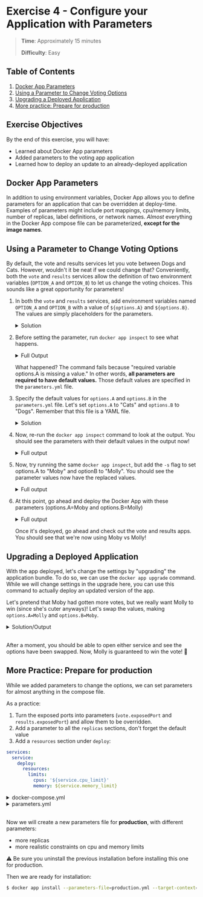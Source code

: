 # Exercise 4 - Configure your Application with Parameters

> **Time**: Approximately 15 minutes
>
> **Difficulty**: Easy

## Table of Contents

1. [Docker App Parameters](#docker-app-parameters)
1. [Using a Parameter to Change Voting Options](#using-a-parameter-to-change-voting-options)
1. [Upgrading a Deployed Application](#upgrading-a-deployed-application)
1. [More practice: Prepare for production](#more-practice-prepare-for-production)

## Exercise Objectives

By the end of this exercise, you will have:

- Learned about Docker App parameters
- Added parameters to the voting app application
- Learned how to deploy an update to an already-deployed application



## Docker App Parameters

In addition to using environment variables, Docker App allows you to define parameters for an application that can be overridden at deploy-time. Examples of parameters might include port mappings, cpu/memory limits, number of replicas, label definitions, or network names. _Almost_ everything in the Docker App compose file can be parameterized, **except for the image names**.


## Using a Parameter to Change Voting Options

By default, the vote and results services let you vote between Dogs and Cats. However, wouldn't it be neat if we could change that? Conveniently, both the `vote` and `results` services allow the definition of two environment variables (`OPTION_A` and `OPTION_B`) to let us change the voting choices. This sounds like a great opportunity for parameters!

1. In both the `vote` and `results` services, add environment variables named `OPTION_A` and `OPTION_B` with a value of `${options.A}` and `${options.B}`. The values are simply placeholders for the parameters.

    <details>
      <summary>Solution</summary>
    
    ```yaml
    services:
      vote:
        environment:
          OPTION_A: ${options.A}
          OPTION_B: ${options.B}
      results:
        environment:
          OPTION_A: ${options.A}
          OPTION_B: ${options.B}
    ```
    </details>

2. Before setting the parameter, run `docker app inspect` to see what happens.

    <details>
      <summary>Full Output</summary>
    
    ```console
    $ docker app inspect
    inspect failed: Action "com.docker.app.inspect" failed: failed to load Compose file: invalid interpolation format for services.vote.environment.OPTIONS_A: "required variable options.A is missing a value". You may need to escape any $ with another $.
    ```
    </details>

    What happened? The command fails because "required variable options.A is missing a value." In other words, **all parameters are required to have default values.** Those default values are specified in the `parameters.yml` file.

3. Specify the default values for `options.A` and `options.B` in the `parameters.yml` file. Let's set `options.A` to "Cats" and `options.B` to "Dogs". Remember that this file is a YAML file.

    <details>
      <summary>Solution</summary>
    
    ```yaml
    options:
      A: Cats
      B: Dogs
    ```
    </details>

4. Now, re-run the `docker app inspect` command to look at the output. You should see the parameters with their default values in the output now!

    <details>
      <summary>Full output</summary>
    
    ```console
    $ docker app inspect
    voting-app 0.1.0

    Maintained by: root

    Services (5) Replicas Ports Image
    ------------ -------- ----- -----
    db           1              postgres:9.4
    worker       1              dockersamples/examplevotingapp_worker
    result       1        5001  mikesir87/examplevotingapp_result
    vote         2        5000  mikesir87/examplevotingapp_vote
    redis        1              redis:alpine

    Networks (2)
    ------------
    backend
    frontend

    Volume (1)
    ----------
    db-data

    Parameters (2) Value
    -------------- -----
    options.A      Cats
    options.B      Dogs
    ```
    </details>

5. Now, try running the same `docker app inspect`, but add the `-s` flag to set options.A to "Moby" and optionB to "Molly". You should see the parameter values now have the replaced values.

    <details>
      <summary>Full output</summary>
    
    ```console
    $ docker app inspect -s options.A=Moby -s options.B=Molly
    voting-app 0.1.0

    Maintained by: root

    Services (5) Replicas Ports Image
    ------------ -------- ----- -----
    db           1              postgres:9.4
    worker       1              dockersamples/examplevotingapp_worker
    result       1        5001  mikesir87/examplevotingapp_result
    vote         2        5000  mikesir87/examplevotingapp_vote
    redis        1              redis:alpine

    Networks (2)
    ------------
    backend
    frontend

    Volume (1)
    ----------
    db-data

    Parameters (2) Value
    -------------- -----
    options.A      Moby
    options.B      Molly
    ```
    </details>

6. At this point, go ahead and deploy the Docker App with these parameters (options.A=Moby and options.B=Molly)

    <details>
      <summary>Full output</summary>
    
    ```console
    $ docker app deploy voting-app -s options.A=Moby -s options.B=Molly --target-context=swarm
    Creating network back-tier
    Creating network front-tier
    Creating service voting-app_redis
    Creating service voting-app_db
    Creating service voting-app_worker
    Creating service voting-app_results
    Creating service voting-app_vote
    Application "voting-app" installed on context "swarm"
    ```
    </details>

    Once it's deployed, go ahead and check out the vote and results apps. You should see that we're now using Moby vs Molly!


## Upgrading a Deployed Application

With the app deployed, let's change the settings by "upgrading" the application bundle. To do so, we can use the `docker app upgrade` command. While we will change settings in the upgrade here, you can use this command to actually deploy an updated version of the app.

Let's pretend that Moby had gotten more votes, but we really want Molly to win (since she's cuter anyways)! Let's swap the values, making `options.A=Molly` and `options.B=Moby`.

<details>
  <summary>Solution/Output</summary>

```console
$ docker app upgrade voting-app -s options.A=Molly -s options.B=Moby --target-context=swarm
Updating service voting-app_results (id: tpugiytt4eq9p88lvb8900pmq)
Updating service voting-app_vote (id: d49hxltgvg5faie0kc735oy42)
Updating service voting-app_redis (id: x9hpof20yumf2gv3mbbd9g1i5)
Updating service voting-app_db (id: nwssvpk4r8gklcfnvd47w7tzx)
Updating service voting-app_worker (id: qoyl03yaxtdyefb5oh6u9m698)
Application "voting-app" upgraded on context "swarm"
```
</details>
<br/>

After a moment, you should be able to open either service and see the options have been swapped. Now, Molly is guaranteed to win the vote! :tada:


## More Practice: Prepare for production

While we added parameters to change the options, we can set parameters for almost anything in the compose file.

As a practice:
1. Turn the exposed ports into parameters (`vote.exposedPort` and `results.exposedPort`) and allow them to be overridden.
1. Add a parameter to all the `replicas` sections, don't forget the default value
1. Add a `resources` section under `deploy`:

```yaml
services:
  service:
    deploy:
      resources:
        limits:
          cpus: '${service.cpu_limit}'
          memory: ${service.memory_limit}
```

<details>
  <summary>docker-compose.yml</summary>

```yaml
version: "3.7"

services:
  vote:
    image: mikesir87/examplevotingapp_vote
    networks:
      - frontend
    depends_on:
      - redis
    ports:
      - ${vote.exposedPort}:80
    deploy:
      replicas: ${vote.replicas}
      resources:
        limits:
          cpus: '${vote.cpu_limit}'
          memory: ${vote.memory_limit}
      update_config:
        parallelism: 2
      restart_policy:
        condition: on-failure
    environment:
      OPTION_A: ${options.A}
      OPTION_B: ${options.B}

  redis:
    image: redis:alpine
    networks:
      - frontend
    deploy:
      replicas: ${redis.replicas}
      resources:
        limits:
          cpus: '${redis.cpu_limit}'
          memory: ${redis.memory_limit}
      update_config:
        parallelism: 2
        delay: 10s
      restart_policy:
        condition: on-failure

  worker:
    image: dockersamples/examplevotingapp_worker
    networks:
      - frontend
      - backend
    deploy:
      replicas: ${worker.replicas}
      resources:
        limits:
          cpus: '${worker.cpu_limit}'
          memory: ${worker.memory_limit}
      restart_policy:
        condition: on-failure
        delay: 10s
        max_attempts: 3
        window: 120s
      placement:
        constraints: [node.role == manager]

  db:
    image: postgres:9.4
    networks:
      - backend
    deploy:
      placement:
        constraints: [node.role == manager]

  results:
    image: mikesir87/examplevotingapp_result
    networks:
      - backend
    depends_on:
      - db
    ports:
      - ${results.exposedPort}:80
    deploy:
      replicas: ${results.replicas}
      resources:
        limits:
          cpus: '${results.cpu_limit}'
          memory: ${results.memory_limit}
      update_config:
        parallelism: 2
        delay: 10s
      restart_policy:
        condition: on-failure
    environment:
      OPTION_A: ${options.A}
      OPTION_B: ${options.B}

networks:
  frontend:
    name: front-tier
  backend:
    name: back-tier
```
</details>

<details>
  <summary>parameters.yml</summary>

```yaml
options:
  A: Cats
  B: Dogs
vote:
  replicas: 2
  cpu_limit: 1
  memory_limit: 512M
  exposedPort: 5000
redis:
  replicas: 1
  cpu_limit: 1
  memory_limit: 512M
worker:
  replicas: 1
  cpu_limit: 1
  memory_limit: 512M
results:
  replicas: 1
  cpu_limit: 1
  memory_limit: 512M
  exposedPort: 5001
```
</details>
<br/>

Now we will create a new parameters file for **production**, with different parameters:
- more replicas
- more realistic constraints on cpu and memory limits

:warning: Be sure you uninstall the previous installation before installing this one for production.

Then we are ready for installation:
```sh
$ docker app install --parameters-file=production.yml --target-context=swarm
```